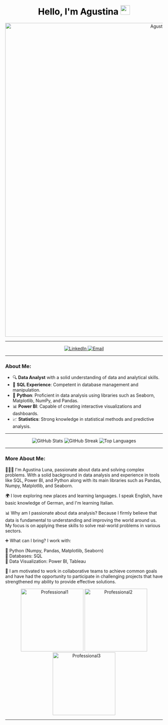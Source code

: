 <div align="center">
  <h1 style="color:black; font-weight:bold;">
    Hello, I'm Agustina <img src="https://github.githubassets.com/images/icons/emoji/unicode/1f44b.png" width="30px">
  </h1>
  <img src="https://i.imgur.com/Jar5yzy.png" alt="AgustinaFoto" width="1000px">
</div>

---

<p align="center">
  <a href="https://www.linkedin.com/in/agustina-luna-45a867312/">
    <img src="https://img.shields.io/badge/LinkedIn-0077B5?style=for-the-badge&logo=linkedin&logoColor=white" alt="LinkedIn">
  </a>
  <a href="mailto:agustinatluna@outlook.com">
    <img src="https://img.shields.io/badge/Email-D14836?style=for-the-badge&logo=gmail&logoColor=white" alt="Email">
  </a>
</p>

---

### About Me:

- 🔍 **Data Analyst** with a solid understanding of data and analytical skills.
- 🧩 **SQL Experience**: Competent in database management and manipulation.
- 🐍 **Python**: Proficient in data analysis using libraries such as Seaborn, Matplotlib, NumPy, and Pandas.
- 📊 **Power BI**: Capable of creating interactive visualizations and dashboards.
- 📈 **Statistics**: Strong knowledge in statistical methods and predictive analysis.


---

<p align="center">
  <img src="https://github-readme-stats.vercel.app/api?username=AgusLuna98&show_icons=true&theme=radical" alt="GitHub Stats">
  <img src="https://github-readme-streak-stats.herokuapp.com/?user=AgusLuna98&theme=radical" alt="GitHub Streak">
  <img src="https://github-readme-stats.vercel.app/api/top-langs/?username=AgusLuna98&layout=compact&theme=radical" alt="Top Languages">
</p>

---

### More About Me:

👩🏻‍💻 I'm Agustina Luna, passionate about data and solving complex problems. With a solid background in data analysis and experience in tools like SQL, Power BI, and Python along with its main libraries such as Pandas, Numpy, Matplotlib, and Seaborn.

🌍 I love exploring new places and learning languages. I speak English, have basic knowledge of German, and I'm learning Italian.

📊 Why am I passionate about data analysis? Because I firmly believe that data is fundamental to understanding and improving the world around us. My focus is on applying these skills to solve real-world problems in various sectors.

➕ What can I bring? I work with:

🔹 Python (Numpy, Pandas, Matplotlib, Seaborn)  
🔹 Databases: SQL  
🔹 Data Visualization: Power BI, Tableau  

🤝 I am motivated to work in collaborative teams to achieve common goals and have had the opportunity to participate in challenging projects that have strengthened my ability to provide effective solutions.

<p align="center">
  <img src="https://i.imgur.com/wxBOlJ8.png" width="200" height="200" alt="Professional1">
  <img src="https://i.imgur.com/2Hs9Yfs.png" width="200" height="200" alt="Professional2">
  <img src="https://i.imgur.com/Ry5ocRa.png" width="200" height="200" alt="Professional3">
</p>

---

<p align="center">
  <img src="https://komarev.com/ghpvc/?username=AgusLuna98&style=flat-square&color=blue" alt="Profile Views
